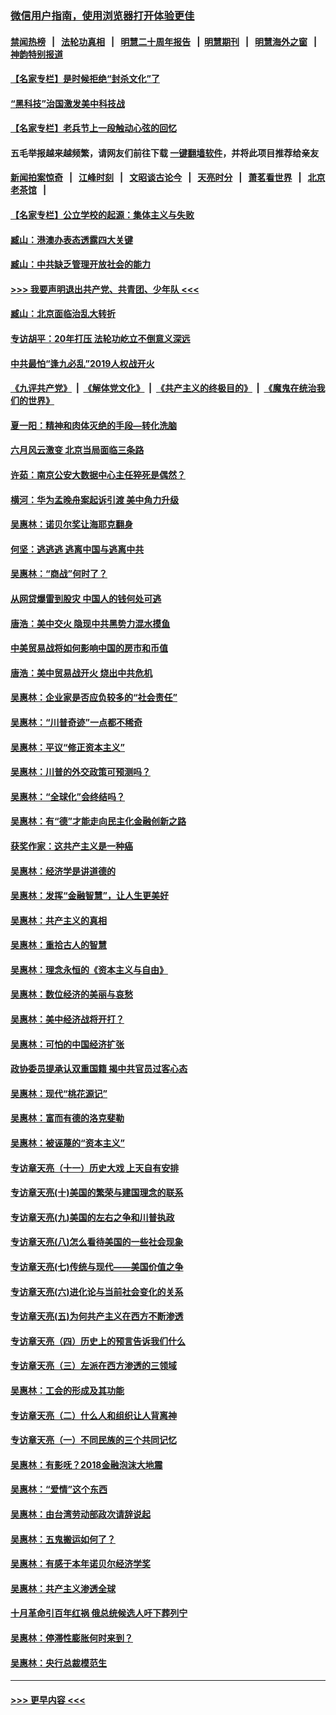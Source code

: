 ### [微信用户指南，使用浏览器打开体验更佳](https://github.com/gfw-breaker/banned-news1/blob/master/indexes/wechat-guide.md?t=0)
#### [禁闻热榜](热点新闻.md?t=0)  &nbsp;&nbsp;|&nbsp;&nbsp; [法轮功真相](https://github.com/gfw-breaker/truth/blob/master/README.md?t=0) &nbsp;&nbsp;|&nbsp;&nbsp; [明慧二十周年报告](https://github.com/gfw-breaker/mh-reports/blob/master/README.md?t=0) &nbsp;&nbsp;|&nbsp;&nbsp;[明慧期刊](https://github.com/gfw-breaker/mh-qikan) &nbsp;&nbsp;|&nbsp;&nbsp; [明慧海外之窗](https://github.com/gfw-breaker/mh-news/blob/master/README.md?t=0) &nbsp;&nbsp;|&nbsp;&nbsp; [神韵特别报道](https://github.com/gfw-breaker/mh-news/blob/master/shenyun.md?t=0)
#### [【名家专栏】是时候拒绝“封杀文化”了](../pages/nsc423/n11814093.md?t=02100902) 
#### [“黑科技”治国激发美中科技战](../pages/nsc423/n11638056.md?t=02100902) 
#### [【名家专栏】老兵节上一段触动心弦的回忆](../pages/nsc423/n11646016.md?t=02100902) 
#### 五毛举报越来越频繁，请网友们前往下载 [一键翻墙软件](https://github.com/gfw-breaker/ssr-accounts)，并将此项目推荐给亲友
#### [新闻拍案惊奇](https://github.com/gfw-breaker/banned-news1/blob/master/pages/link4.md) &nbsp;&nbsp;|&nbsp;&nbsp; [江峰时刻](https://github.com/gfw-breaker/banned-news1/blob/master/pages/link4.md) &nbsp;&nbsp;|&nbsp;&nbsp; [文昭谈古论今](https://github.com/gfw-breaker/banned-news1/blob/master/pages/link4.md) &nbsp;&nbsp;|&nbsp;&nbsp; [天亮时分](https://github.com/gfw-breaker/banned-news1/blob/master/pages/link4.md) &nbsp;&nbsp;|&nbsp;&nbsp; [萧茗看世界](https://github.com/gfw-breaker/banned-news1/blob/master/pages/link4.md) &nbsp;&nbsp;|&nbsp;&nbsp; [北京老茶馆](https://github.com/gfw-breaker/banned-news1/blob/master/pages/link4.md) &nbsp;&nbsp;|&nbsp;&nbsp; 
#### [【名家专栏】公立学校的起源：集体主义与失败](../pages/nsc423/n11601833.md?t=02100902) 
#### [臧山：港澳办表态透露四大关键](../pages/nsc423/n11421628.md?t=02100902) 
#### [臧山：中共缺乏管理开放社会的能力](../pages/nsc423/n11407457.md?t=02100902) 
#### [>>> 我要声明退出共产党、共青团、少年队 <<<](https://github.com/begood0513/goodnews/blob/master/quit/letter.md) 
#### [臧山：北京面临治乱大转折](../pages/nsc423/n11406895.md?t=02100902) 
#### [专访胡平：20年打压 法轮功屹立不倒意义深远](../pages/nsc423/n11398800.md?t=02100902) 
#### [中共最怕“逢九必乱”2019人权战开火](../pages/nsc423/n11385248.md?t=02100902) 
#### [《九评共产党》](https://github.com/begood0513/9ping.md/blob/master/README.md) &nbsp;|&nbsp; [《解体党文化》](../../../../jtdwh.md/blob/master/README.md)  &nbsp;|&nbsp; [《共产主义的终极目的》](../../../../gczydzjmd.md/blob/master/README.md) &nbsp;|&nbsp; [《魔鬼在统治我们的世界》](../../../../mgztzwmdsj.md/blob/master/README.md) 
#### [夏一阳：精神和肉体灭绝的手段—转化洗脑](../pages/nsc423/n11368250.md?t=02100902) 
#### [六月风云激变 北京当局面临三条路](../pages/nsc423/n11313668.md?t=02100902) 
#### [许茹：南京公安大数据中心主任猝死是偶然？](../pages/nsc423/n11064744.md?t=02100902) 
#### [横河：华为孟晚舟案起诉引渡 美中角力升级](../pages/nsc423/n11027230.md?t=02100902) 
#### [吴惠林：诺贝尔奖让海耶克翻身](../pages/nsc423/n10890049.md?t=02100902) 
#### [何坚：逃逃逃 逃离中国与逃离中共](../pages/nsc423/n10592891.md?t=02100902) 
#### [吴惠林：“商战”何时了？](../pages/nsc423/n10573558.md?t=02100902) 
#### [从网贷爆雷到股灾 中国人的钱何处可逃](../pages/nsc423/n10572800.md?t=02100902) 
#### [唐浩：美中交火 隐现中共黑势力混水摸鱼](../pages/nsc423/n10544040.md?t=02100902) 
#### [中美贸易战将如何影响中国的房市和币值](../pages/nsc423/n10543697.md?t=02100902) 
#### [唐浩：美中贸易战开火 烧出中共危机](../pages/nsc423/n10540126.md?t=02100902) 
#### [吴惠林：企业家是否应负较多的“社会责任”](../pages/nsc423/n10535022.md?t=02100902) 
#### [吴惠林：“川普奇迹”一点都不稀奇](../pages/nsc423/n10512808.md?t=02100902) 
#### [吴惠林：平议“修正资本主义”](../pages/nsc423/n10495724.md?t=02100902) 
#### [吴惠林：川普的外交政策可预测吗？](../pages/nsc423/n10462387.md?t=02100902) 
#### [吴惠林：“全球化”会终结吗？](../pages/nsc423/n10452838.md?t=02100902) 
#### [吴惠林：有“德”才能走向民主化金融创新之路](../pages/nsc423/n10432292.md?t=02100902) 
#### [获奖作家：这共产主义是一种癌](../pages/nsc423/n10431541.md?t=02100902) 
#### [吴惠林：经济学是讲道德的](../pages/nsc423/n10398014.md?t=02100902) 
#### [吴惠林：发挥“金融智慧”，让人生更美好](../pages/nsc423/n10375019.md?t=02100902) 
#### [吴惠林：共产主义的真相](../pages/nsc423/n10351394.md?t=02100902) 
#### [吴惠林：重拾古人的智慧](../pages/nsc423/n10337691.md?t=02100902) 
#### [吴惠林：理念永恒的《资本主义与自由》](../pages/nsc423/n10316274.md?t=02100902) 
#### [吴惠林：数位经济的美丽与哀愁](../pages/nsc423/n10292946.md?t=02100902) 
#### [吴惠林：美中经济战将开打？](../pages/nsc423/n10258825.md?t=02100902) 
#### [吴惠林：可怕的中国经济扩张](../pages/nsc423/n10219147.md?t=02100902) 
#### [政协委员提承认双重国籍 揭中共官员过客心态](../pages/nsc423/n10208809.md?t=02100902) 
#### [吴惠林：现代“桃花源记”](../pages/nsc423/n10185234.md?t=02100902) 
#### [吴惠林：富而有德的洛克斐勒](../pages/nsc423/n10142264.md?t=02100902) 
#### [吴惠林：被诬蔑的“资本主义”](../pages/nsc423/n10124816.md?t=02100902) 
#### [专访章天亮（十一）历史大戏 上天自有安排](../pages/nsc423/n10094905.md?t=02100902) 
#### [专访章天亮(十)美国的繁荣与建国理念的联系](../pages/nsc423/n10094899.md?t=02100902) 
#### [专访章天亮(九)美国的左右之争和川普执政](../pages/nsc423/n10094889.md?t=02100902) 
#### [专访章天亮(八)怎么看待美国的一些社会现象](../pages/nsc423/n10094857.md?t=02100902) 
#### [专访章天亮(七)传统与现代——美国价值之争](../pages/nsc423/n10093140.md?t=02100902) 
#### [专访章天亮(六)进化论与当前社会变化的关系](../pages/nsc423/n10092036.md?t=02100902) 
#### [专访章天亮(五)为何共产主义在西方不断渗透](../pages/nsc423/n10083620.md?t=02100902) 
#### [专访章天亮（四）历史上的预言告诉我们什么](../pages/nsc423/n10083606.md?t=02100902) 
#### [专访章天亮（三）左派在西方渗透的三领域](../pages/nsc423/n10081115.md?t=02100902) 
#### [吴惠林：工会的形成及其功能](../pages/nsc423/n10080633.md?t=02100902) 
#### [专访章天亮（二）什么人和组织让人背离神](../pages/nsc423/n10076637.md?t=02100902) 
#### [专访章天亮（一）不同民族的三个共同记忆](../pages/nsc423/n10074188.md?t=02100902) 
#### [吴惠林：有影呒？2018金融泡沫大地震](../pages/nsc423/n10040534.md?t=02100902) 
#### [吴惠林：“爱情”这个东西](../pages/nsc423/n10019423.md?t=02100902) 
#### [吴惠林：由台湾劳动部政次请辞说起](../pages/nsc423/n9979679.md?t=02100902) 
#### [吴惠林：五鬼搬运如何了？](../pages/nsc423/n9925338.md?t=02100902) 
#### [吴惠林：有感于本年诺贝尔经济学奖](../pages/nsc423/n9871883.md?t=02100902) 
#### [吴惠林：共产主义渗透全球](../pages/nsc423/n9812748.md?t=02100902) 
#### [十月革命引百年红祸 俄总统候选人吁下葬列宁](../pages/nsc423/n9810182.md?t=02100902) 
#### [吴惠林：停滞性膨胀何时来到？](../pages/nsc423/n9764136.md?t=02100902) 
#### [吴惠林：央行总裁模范生](../pages/nsc423/n9728134.md?t=02100902) 

----
#### [ >>> 更早内容 <<< ](../indexes/nsc423-earlier.md)
